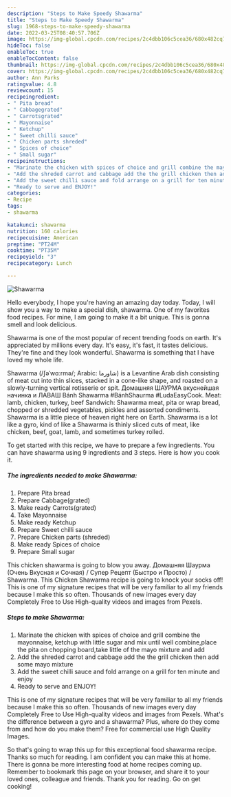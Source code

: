 ```yaml
---
description: "Steps to Make Speedy Shawarma"
title: "Steps to Make Speedy Shawarma"
slug: 1968-steps-to-make-speedy-shawarma
date: 2022-03-25T08:40:57.706Z
image: https://img-global.cpcdn.com/recipes/2c4dbb106c5cea36/680x482cq70/shawarma-recipe-main-photo.jpg
hideToc: false
enableToc: true
enableTocContent: false
thumbnail: https://img-global.cpcdn.com/recipes/2c4dbb106c5cea36/680x482cq70/shawarma-recipe-main-photo.jpg
cover: https://img-global.cpcdn.com/recipes/2c4dbb106c5cea36/680x482cq70/shawarma-recipe-main-photo.jpg
author: Ann Parks
ratingvalue: 4.8
reviewcount: 15
recipeingredient:
- " Pita bread"
- " Cabbagegrated"
- " Carrotsgrated"
- " Mayonnaise"
- " Ketchup"
- " Sweet chilli sauce"
- " Chicken parts shreded"
- " Spices of choice"
- " Small sugar"
recipeinstructions:
- "Marinate the chicken with spices of choice and grill combine the mayonnaise, ketchup with little sugar and mix until well combine,place the pita on chopping board,take little of the mayo mixture and add"
- "Add the shreded carrot and cabbage add the the grill chicken then add some mayo mixture"
- "Add the sweet chilli sauce and fold arrange on a grill for ten minute and enjoy"
- "Ready to serve and ENJOY!"
categories:
- Recipe
tags:
- shawarma

katakunci: shawarma 
nutrition: 160 calories
recipecuisine: American
preptime: "PT24M"
cooktime: "PT35M"
recipeyield: "3"
recipecategory: Lunch

---
```



![Shawarma](https://img-global.cpcdn.com/recipes/2c4dbb106c5cea36/680x482cq70/shawarma-recipe-main-photo.jpg)

Hello everybody, I hope you're having an amazing day today. Today, I will show you a way to make a special dish, shawarma. One of my favorites food recipes. For mine, I am going to make it a bit unique. This is gonna smell and look delicious.

Shawarma is one of the most popular of recent trending foods on earth. It's appreciated by millions every day. It's easy, it's fast, it tastes delicious. They're fine and they look wonderful. Shawarma is something that I have loved my whole life.

Shawarma (/ʃəˈwɑːrmə/; Arabic: شاورما‎) is a Levantine Arab dish consisting of meat cut into thin slices, stacked in a cone-like shape, and roasted on a slowly-turning vertical rotisserie or spit. Домашняя ШАУРМА вкуснейшая начинка и ЛАВАШ Bánh Shawarma #BánhShaurma #LudaEasyCook. Meat: lamb, chicken, turkey, beef Sandwich: Shawarma meat, pita or wrap bread, chopped or shredded vegetables, pickles and assorted condiments. Shawarma is a little piece of heaven right here on Earth. Shawarma is a lot like a gyro, kind of like a Shawarma is thinly sliced cuts of meat, like chicken, beef, goat, lamb, and sometimes turkey rolled.


To get started with this recipe, we have to prepare a few ingredients. You can have shawarma using 9 ingredients and 3 steps. Here is how you cook it.

<!--inarticleads1-->

##### The ingredients needed to make Shawarma:

1. Prepare  Pita bread
1. Prepare  Cabbage(grated)
1. Make ready  Carrots(grated)
1. Take  Mayonnaise
1. Make ready  Ketchup
1. Prepare  Sweet chilli sauce
1. Prepare  Chicken parts (shreded)
1. Make ready  Spices of choice
1. Prepare  Small sugar


This chicken shawarma is going to blow you away. Домашняя Шаурма (Очень Вкусная и Сочная) / Супер Рецепт (Быстро и Просто) / Shawarma. This Chicken Shawarma recipe is going to knock your socks off! This is one of my signature recipes that will be very familiar to all my friends because I make this so often. Thousands of new images every day Completely Free to Use High-quality videos and images from Pexels. 

<!--inarticleads2-->

##### Steps to make Shawarma:

1. Marinate the chicken with spices of choice and grill combine the mayonnaise, ketchup with little sugar and mix until well combine,place the pita on chopping board,take little of the mayo mixture and add
1. Add the shreded carrot and cabbage add the the grill chicken then add some mayo mixture
1. Add the sweet chilli sauce and fold arrange on a grill for ten minute and enjoy
1. Ready to serve and ENJOY!

This is one of my signature recipes that will be very familiar to all my friends because I make this so often. Thousands of new images every day Completely Free to Use High-quality videos and images from Pexels. What&#39;s the difference between a gyro and a shawarma? Plus, where do they come from and how do you make them? Free for commercial use High Quality Images. 

So that's going to wrap this up for this exceptional food shawarma recipe. Thanks so much for reading. I am confident you can make this at home. There is gonna be more interesting food at home recipes coming up. Remember to bookmark this page on your browser, and share it to your loved ones, colleague and friends. Thank you for reading. Go on get cooking!
